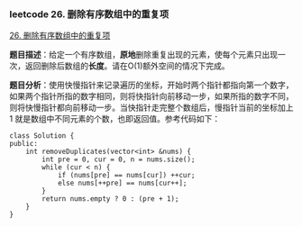 ### leetcode 26. 删除有序数组中的重复项
[26. 删除有序数组中的重复项](https://leetcode-cn.com/problems/remove-duplicates-from-sorted-array/)

**题目描述**：给定一个有序数组，**原地**删除重复出现的元素，使每个元素只出现一次，返回删除后数组的**长度**。请在O(1)额外空间的情况下完成。

**题目分析**：使用快慢指针来记录遍历的坐标，开始时两个指针都指向第一个数字，如果两个指针所指的数字相同，则将快指针向前移动一步，如果所指的数字不同，则将快慢指针都向前移动一步。当快指针走完整个数组后，慢指针当前的坐标加上 1 就是数组中不同元素的个数，也即返回值。参考代码如下：

```
class Solution {
public:
    int removeDuplicates(vector<int> &nums) {
        int pre = 0, cur = 0, n = nums.size();
        while (cur < n) {
            if (nums[pre] == nums[cur]) ++cur;
            else nums[++pre] == nums[cur++];
        }
        return nums.empty ? 0 : (pre + 1);
    }
}
```